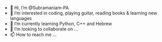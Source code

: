 - 👋 Hi, I’m @Subramaniam-PA
- 👀 I’m interested in coding, playing guitar, reading books & learning new languages
- 🌱 I’m currently learning Python, C++ and Hebrew
- 💞️ I’m looking to collaborate on ...
- 📫 How to reach me ...

<!---
Subramaniam-PA/Subramaniam-PA is a ✨ special ✨ repository because its `README.md` (this file) appears on your GitHub profile.
You can click the Preview link to take a look at your changes.
--->
